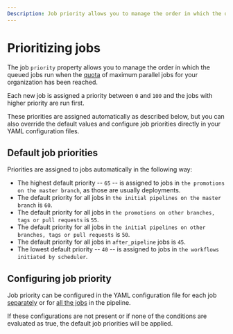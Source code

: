 ```yaml
---
Description: Job priority allows you to manage the order in which the queued jobs run when the quota of maximum parallel jobs has been reached.
---
```


# Prioritizing jobs

The job `priority` property allows you to manage the order in which the queued jobs 
run when the [quota][quota-link] of maximum parallel jobs for your
organization has been reached.

Each new job is assigned a priority between `0` and `100` and the jobs with
higher priority are run first.

These priorities are assigned automatically as described below, but you
can also override the default values and configure job priorities directly
in your YAML configuration files.

## Default job priorities

Priorities are assigned to jobs automatically in the following way:

- The highest default priority -- `65` -- is assigned to jobs in `the promotions on the master branch`, as those are usually deployments.
- The default priority for all jobs in `the initial pipelines on the master branch` is `60`.
- The default priority for all jobs in `the promotions on other branches, tags or pull requests` is `55`.
- The default priority for all jobs in `the initial pipelines on other branches, tags or pull requests` is `50`.
- The default priority for all jobs in `after_pipeline` jobs is `45`.
- The lowest default priority -- `40` -- is assigned to jobs in `the workflows initiated by scheduler`.

## Configuring job priority

Job priority can be configured in the YAML configuration file for each job
[separately][job-priority-yml-spec] or for [all the jobs][global-priority-yml-spec]
in the pipeline.

If these configurations are not present or if none of the conditions are evaluated
as true, the default job priorities will be applied.


[quota-link]: https://docs.semaphoreci.com/reference/quotas-and-limits/
[job-priority-yml-spec]: https://docs.semaphoreci.com/reference/pipeline-yaml-reference/#priority
[global-priority-yml-spec]: https://docs.semaphoreci.com/reference/pipeline-yaml-reference/#global_job_config
